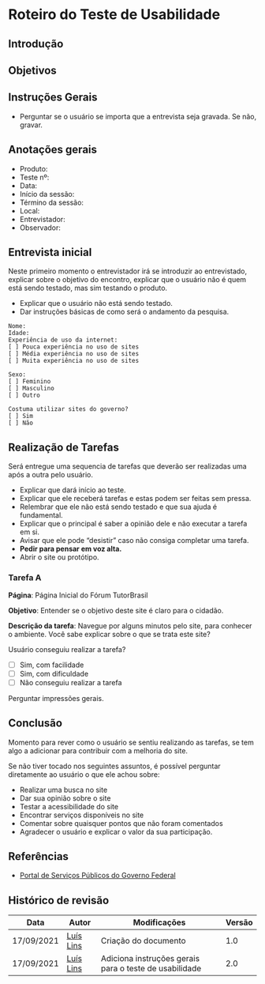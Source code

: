 # Roteiro do Teste de Usabilidade

## Introdução


## Objetivos


## Instruções Gerais
* Perguntar se o usuário se importa que a entrevista seja gravada. Se não, gravar.

## Anotações gerais
* Produto:
* Teste nº:
* Data:
* Início da sessão:
* Término da sessão:
* Local:
* Entrevistador:
* Observador:

## Entrevista inicial
Neste primeiro momento o entrevistador irá se introduzir ao entrevistado, explicar
sobre o objetivo do encontro, explicar que o usuário não é quem está sendo testado,
mas sim testando o produto. 

- Explicar que o usuário não está sendo testado.
- Dar instruções básicas de como será o andamento da pesquisa.

```
Nome:
Idade:
Experiência de uso da internet:
[ ] Pouca experiência no uso de sites
[ ] Média experiência no uso de sites
[ ] Muita experiência no uso de sites

Sexo:
[ ] Feminino
[ ] Masculino
[ ] Outro

Costuma utilizar sites do governo?
[ ] Sim 
[ ] Não
```

## Realização de Tarefas
Será entregue uma sequencia de tarefas que deverão ser realizadas uma após a outra pelo usuário.

- Explicar que dará início ao teste.
- Explicar que ele receberá tarefas e estas podem ser feitas sem pressa.
- Relembrar que ele não está sendo testado e que sua ajuda é fundamental.
- Explicar que o principal é saber a opinião dele e não executar a tarefa em si.
- Avisar que ele pode “desistir” caso não consiga completar uma tarefa.
- **Pedir para pensar em voz alta.**
- Abrir o site ou protótipo.

### Tarefa A

**Página**: Página Inicial do Fórum TutorBrasil

**Objetivo**: Entender se o objetivo deste site é claro para o cidadão.

**Descrição da tarefa**: Navegue por alguns minutos pelo site, para conhecer o ambiente. Você sabe explicar sobre o que se trata este site?

Usuário conseguiu realizar a tarefa?
- [ ] Sim, com facilidade
- [ ] Sim, com dificuldade
- [ ] Não conseguiu realizar a tarefa

Perguntar impressões gerais.

## Conclusão
Momento para rever como o usuário se sentiu realizando as tarefas, se tem algo a adicionar para contribuir com a melhoria do site.

Se não tiver tocado nos seguintes assuntos, é possível perguntar diretamente ao usuário o que ele achou sobre:

* Realizar uma busca no site
* Dar sua opinião sobre o site
* Testar a acessibilidade do site
* Encontrar serviços disponíveis no site
* Comentar sobre quaisquer pontos que não foram comentados
* Agradecer o usuário e explicar o valor da sua participação.

## Referências
* [Portal de Serviços Públicos do Governo Federal](https://servicosgovbr.github.io/portal-de-servicos/design/roteiro-teste-de-usabilidade.html)

## Histórico de revisão

| Data | Autor | Modificações | Versão |
| ---- | ----- | ------------ | ------ |
| 17/09/2021 | [Luís Lins](https://github.com/luisgaboardi) | Criação do documento | 1.0 |
| 17/09/2021 | [Luís Lins](https://github.com/luisgaboardi) | Adiciona instruções gerais para o teste de usabilidade | 2.0 |